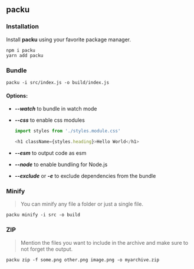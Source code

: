## packu

### Installation

Install **packu** using your favorite package manager.

```sh-session
npm i packu
yarn add packu
```

### Bundle

```sh-session
packu -i src/index.js -o build/index.js
```

#### Options:

- ***--watch*** to bundle in watch mode
- ***--css*** to enable css modules

  ```js
  import styles from './styles.module.css'

  <h1 className={styles.heading}>Hello World</h1>
  ```
- ***--esm*** to output code as esm
- ***--node*** to enable bundling for Node.js
- ***--exclude*** or ***-e*** to exclude dependencies from the bundle

### Minify

> You can minify any file a folder or just a single file.

```sh-session
packu minify -i src -o build
```

### ZIP

> Mention the files you want to include in the archive and make sure to not forget the output.

```sh-session
packu zip -f some.png other.png image.png -o myarchive.zip
```


